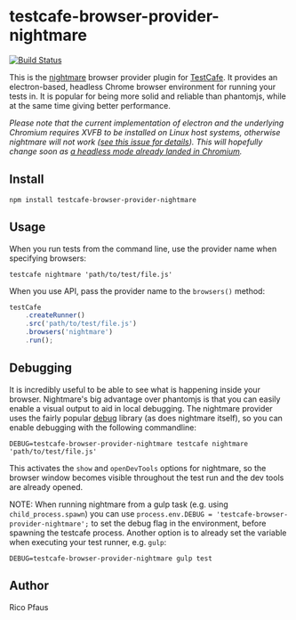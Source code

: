 # testcafe-browser-provider-nightmare
[![Build Status](https://travis-ci.org/ryx/testcafe-browser-provider-nightmare.svg)](https://travis-ci.org/ryx/testcafe-browser-provider-nightmare)

This is the [nightmare](https://github.com/segmentio/nightmare) browser provider plugin for [TestCafe](http://devexpress.github.io/testcafe).
It provides an electron-based, headless Chrome browser environment for running your tests in. It is popular for being more
solid and reliable than phantomjs, while at the same time giving better performance.

*Please note that the current implementation of electron and the underlying Chromium requires XVFB to be installed on Linux host systems, otherwise nightmare will not work ([see this issue for details](https://github.com/ryx/testcafe-browser-provider-nightmare/issues/4)). This will hopefully change soon as [a headless mode already landed in Chromium](https://bugs.chromium.org/p/chromium/issues/detail?id=546953#c148).*


## Install

```
npm install testcafe-browser-provider-nightmare
```

## Usage

When you run tests from the command line, use the provider name when specifying browsers:

```
testcafe nightmare 'path/to/test/file.js'
```

When you use API, pass the provider name to the `browsers()` method:

```js
testCafe
    .createRunner()
    .src('path/to/test/file.js')
    .browsers('nightmare')
    .run();
```


## Debugging

It is incredibly useful to be able to see what is happening inside your browser. Nightmare's big advantage over phantomjs is
that you can easily enable a visual output to aid in local debugging. The nightmare provider uses the fairly popular
[debug](https://github.com/visionmedia/debug) library (as does nightmare itself), so you can enable debugging with the
following commandline:

```
DEBUG=testcafe-browser-provider-nightmare testcafe nightmare 'path/to/test/file.js'
```

This activates the `show` and `openDevTools` options for nightmare, so the browser window becomes visible throughout the test
run and the dev tools are already opened.

NOTE: When running nightmare from a gulp task (e.g. using `child_process.spawn`) you can use `process.env.DEBUG = 'testcafe-browser-provider-nightmare';` to set the debug flag in the environment, before spawning the testcafe process. Another option is to already set the variable when executing your test runner, e.g. `gulp`:

```
DEBUG=testcafe-browser-provider-nightmare gulp test
```


## Author
Rico Pfaus
